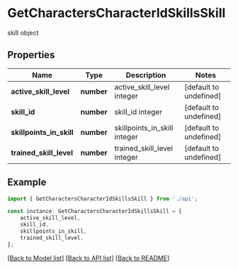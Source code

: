 # GetCharactersCharacterIdSkillsSkill

skill object

## Properties

Name | Type | Description | Notes
------------ | ------------- | ------------- | -------------
**active_skill_level** | **number** | active_skill_level integer | [default to undefined]
**skill_id** | **number** | skill_id integer | [default to undefined]
**skillpoints_in_skill** | **number** | skillpoints_in_skill integer | [default to undefined]
**trained_skill_level** | **number** | trained_skill_level integer | [default to undefined]

## Example

```typescript
import { GetCharactersCharacterIdSkillsSkill } from './api';

const instance: GetCharactersCharacterIdSkillsSkill = {
    active_skill_level,
    skill_id,
    skillpoints_in_skill,
    trained_skill_level,
};
```

[[Back to Model list]](../README.md#documentation-for-models) [[Back to API list]](../README.md#documentation-for-api-endpoints) [[Back to README]](../README.md)
